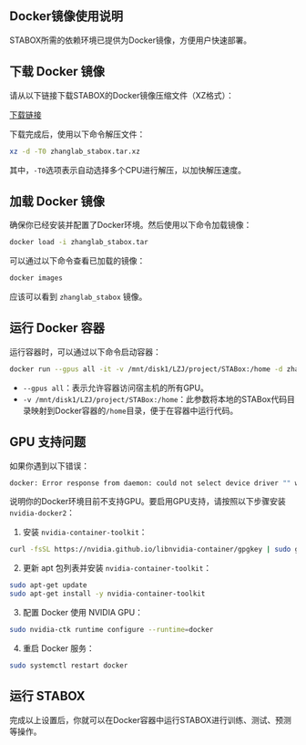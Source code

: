 ## Docker镜像使用说明

STABOX所需的依赖环境已提供为Docker镜像，方便用户快速部署。

## 下载 Docker 镜像

请从以下链接下载STABOX的Docker镜像压缩文件（XZ格式）：

[下载链接](https://drive.google.com/drive/folders/1E1u3BdQH5oguPvfY2y2kxDWnYbStZSoJ?usp=sharing)

下载完成后，使用以下命令解压文件：

```bash
xz -d -T0 zhanglab_stabox.tar.xz
```

其中，`-T0`选项表示自动选择多个CPU进行解压，以加快解压速度。

## 加载 Docker 镜像

确保你已经安装并配置了Docker环境。然后使用以下命令加载镜像：

```bash
docker load -i zhanglab_stabox.tar
```

可以通过以下命令查看已加载的镜像：

```bash
docker images
```

应该可以看到 `zhanglab_stabox` 镜像。

## 运行 Docker 容器

运行容器时，可以通过以下命令启动容器：

```bash
docker run --gpus all -it -v /mnt/disk1/LZJ/project/STABox:/home -d zhanglab_stabox
```

- `--gpus all`：表示允许容器访问宿主机的所有GPU。
- `-v /mnt/disk1/LZJ/project/STABox:/home`：此参数将本地的STABox代码目录映射到Docker容器的`/home`目录，便于在容器中运行代码。

## GPU 支持问题

如果你遇到以下错误：

```bash
docker: Error response from daemon: could not select device driver "" with capabilities: [[gpu]].
```

说明你的Docker环境目前不支持GPU。要启用GPU支持，请按照以下步骤安装 `nvidia-docker2`：

1. 安装 `nvidia-container-toolkit`：

```bash
curl -fsSL https://nvidia.github.io/libnvidia-container/gpgkey | sudo gpg --dearmor -o /usr/share/keyrings/nvidia-container-toolkit-keyring.gpg && curl -s -L https://nvidia.github.io/libnvidia-container/stable/deb/nvidia-container-toolkit.list | sed 's#deb https://#deb [signed-by=/usr/share/keyrings/nvidia-container-toolkit-keyring.gpg] https://#g' | sudo tee /etc/apt/sources.list.d/nvidia-container-toolkit.list
```

2. 更新 apt 包列表并安装 `nvidia-container-toolkit`：

```bash
sudo apt-get update
sudo apt-get install -y nvidia-container-toolkit
```

3. 配置 Docker 使用 NVIDIA GPU：

```bash
sudo nvidia-ctk runtime configure --runtime=docker
```

4. 重启 Docker 服务：

```bash
sudo systemctl restart docker
```

## 运行 STABOX

完成以上设置后，你就可以在Docker容器中运行STABOX进行训练、测试、预测等操作。
